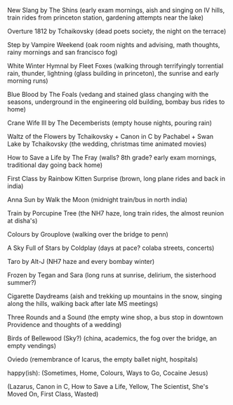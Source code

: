 New Slang by The Shins (early exam mornings, aish and singing on IV hills, train rides from princeton station, gardening attempts near the lake)

Overture 1812 by Tchaikovsky (dead poets society, the night on the terrace)

Step by Vampire Weekend (oak room nights and advising, math thoughts, rainy mornings and san francisco fog)

White Winter Hymnal by Fleet Foxes (walking through terrifyingly torrential rain, thunder, lightning (glass building in princeton), the sunrise and early morning runs)

Blue Blood by The Foals (vedang and stained glass changing with the seasons, underground in the engineering old building, bombay bus rides to home)

Crane Wife III by The Decemberists (empty house nights, pouring rain)

Waltz of the Flowers by Tchaikovsky + Canon in C by Pachabel + Swan Lake by Tchaikovsky (the wedding, christmas time animated movies)

How to Save a Life by The Fray (walls? 8th grade? early exam mornings, traditional day going back home)

First Class by Rainbow Kitten Surprise (brown, long plane rides and back in india)

Anna Sun by Walk the Moon (midnight train/bus in north india)

Train by Porcupine Tree (the NH7 haze, long train rides, the almost reunion at disha's)

Colours by Grouplove (walking over the bridge to penn)

A Sky Full of Stars by Coldplay (days at pace? colaba streets, concerts)

Taro by Alt-J (NH7 haze and every bombay winter)

Frozen by Tegan and Sara (long runs at sunrise, delirium, the sisterhood summer?)

Cigarette Daydreams (aish and trekking up mountains in the snow, singing along the hills, walking back after late MS meetings)

Three Rounds and a Sound (the empty wine shop, a bus stop in downtown Providence and thoughts of a wedding)

Birds of Bellewood (Sky?) (china, academics, the fog over the bridge, an empty vendings)

Oviedo (remembrance of Icarus, the empty ballet night, hospitals)

happy(ish): (Sometimes, Home, Colours, Ways to Go, Cocaine Jesus)

(Lazarus, Canon in C, How to Save a Life, Yellow, The Scientist, She's Moved On, First Class, Wasted)






